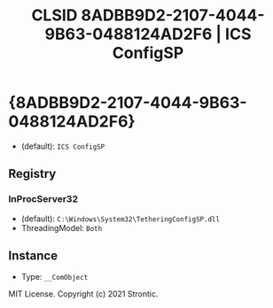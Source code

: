 ﻿---
title: "CLSID 8ADBB9D2-2107-4044-9B63-0488124AD2F6 | ICS ConfigSP"
excerpt: What is COM-Object CLSID 8ADBB9D2-2107-4044-9B63-0488124AD2F6?
---

# {8ADBB9D2-2107-4044-9B63-0488124AD2F6}

* (default): `ICS ConfigSP`

## Registry


### InProcServer32

* (default): `C:\Windows\System32\TetheringConfigSP.dll`
* ThreadingModel: `Both`

## Instance

* Type: `__ComObject`

MIT License. Copyright (c) 2021 Strontic.


